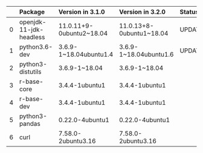 <!-- markdown-link-check-disable -->

|    | Package                 | Version in 3.1.0         | Version in 3.2.0         | Status   |
|---:|:------------------------|:-------------------------|:-------------------------|:---------|
|  0 | openjdk-11-jdk-headless | 11.0.11+9-0ubuntu2~18.04 | 11.0.13+8-0ubuntu1~18.04 | UPDATED  |
|  1 | python3.6-dev           | 3.6.9-1~18.04ubuntu1.4   | 3.6.9-1~18.04ubuntu1.6   | UPDATED  |
|  2 | python3-distutils       | 3.6.9-1~18.04            | 3.6.9-1~18.04            |          |
|  3 | r-base-core             | 3.4.4-1ubuntu1           | 3.4.4-1ubuntu1           |          |
|  4 | r-base-dev              | 3.4.4-1ubuntu1           | 3.4.4-1ubuntu1           |          |
|  5 | python3-pandas          | 0.22.0-4ubuntu1          | 0.22.0-4ubuntu1          |          |
|  6 | curl                    | 7.58.0-2ubuntu3.16       | 7.58.0-2ubuntu3.16       |          |